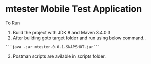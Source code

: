 # mtester Mobile Test Application

To Run
  1. Build the project with JDK 8 and Maven 3.4.0.3
  2. After building goto target folder and run using below command..
  
    ```java -jar mtester-0.0.1-SNAPSHOT.jar```
  3. Postman scripts are avilable in scripts folder.
  

